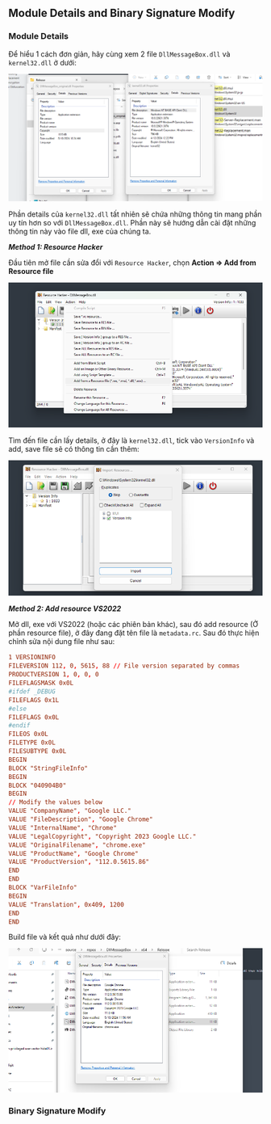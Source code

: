 ## Module Details and Binary Signature Modify

### Module Details

Để hiểu 1 cách đơn giản, hãy cùng xem 2 file `DllMessageBox.dll` và `kernel32.dll` ở dưới:

![details](images/details.png)

Phần details của `kernel32.dll` tất nhiên sẽ chứa những thông tin mang phần uy tín hơn so với `DllMessageBox.dll`. Phần này sẽ hướng dẫn cài đặt những thông tin này vào file dll, exe của chúng ta.

***Method 1: Resource Hacker***

Đầu tiên mở file cần sửa đổi với `Resource Hacker`, chọn **Action => Add from Resource file**

![addrs1](images/addrs1.png)

Tìm đến file cần lấy details, ở đây là `kernel32.dll`, tick vào `VersionInfo` và add, save file sẽ có thông tin cần thêm:

![verinfo1](images/verinfo1.png)

***Method 2: Add resource VS2022***

Mở dll, exe với VS2022 (hoặc các phiên bản khác), sau đó add resource (Ở phần resource file), ở đây đang đặt tên file là `metadata.rc`. Sau đó thực hiện chỉnh sửa nội dung file như sau:

```rc
1 VERSIONINFO
FILEVERSION 112, 0, 5615, 88 // File version separated by commas
PRODUCTVERSION 1, 0, 0, 0
FILEFLAGSMASK 0x0L
#ifdef _DEBUG
FILEFLAGS 0x1L
#else
FILEFLAGS 0x0L
#endif
FILEOS 0x0L
FILETYPE 0x0L
FILESUBTYPE 0x0L
BEGIN
BLOCK "StringFileInfo"
BEGIN
BLOCK "040904B0"
BEGIN
// Modify the values below
VALUE "CompanyName", "Google LLC."
VALUE "FileDescription", "Google Chrome"
VALUE "InternalName", "Chrome"
VALUE "LegalCopyright", "Copyright 2023 Google LLC."
VALUE "OriginalFilename", "chrome.exe"
VALUE "ProductName", "Google Chrome"
VALUE "ProductVersion", "112.0.5615.86"
END
END
BLOCK "VarFileInfo"
BEGIN
VALUE "Translation", 0x409, 1200
END
END
```

Build file và kết quả như dưới đây:

![result1](images/result1.png)

### Binary Signature Modify



